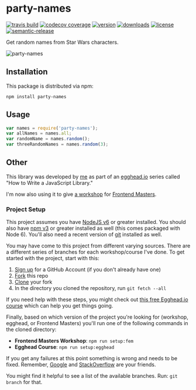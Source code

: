 # party-names

[![travis build](https://img.shields.io/travis/plopezd/party-names.svg?style=flat-square)](https://travis-ci.org/plopezd/party-names)
[![codecov coverage](https://img.shields.io/codecov/c/github/plopezd/party-names.svg?style=flat-square)](https://codecov.io/github/plopezd/party-names)
[![version](https://img.shields.io/npm/v/party-names.svg?style=flat-square)](http://npm.im/party-names)
[![downloads](https://img.shields.io/npm/dm/party-names.svg?style=flat-square)](http://npm-stat.com/charts.html?package=party-names&from=2015-08-01)
[![license](https://img.shields.io/github/license/mashape/apistatus.svg)]()
[![semantic-release](https://img.shields.io/badge/%20%20%F0%9F%93%A6%F0%9F%9A%80-semantic--release-e10079.svg?style=flat-square)](https://github.com/semantic-release/semantic-release)

Get random names from Star Wars characters.

![party-names](other/party-names.gif)

## Installation

This package is distributed via npm:

```
npm install party-names
```

## Usage

```javascript
var names = require('party-names');
var allNames = names.all;
var randomName = names.random();
var threeRandomNames = names.random(3);
```

## Other

This library was developed by [me](https://twitter.com/kentcdodds) as part of an
[egghead.io](http://egghead.io/) series called "How to Write a JavaScript Library."

I'm now also using it to give [a workshop](http://kcd.im/fem-oss) for
[Frontend Masters](https://frontendmasters.com).

### Project Setup

This project assumes you have [NodeJS v6](http://nodejs.org/) or greater installed. You should
also have [npm v3](https://www.npmjs.com/) or greater installed as well (this comes packaged
with Node 6). You'll also need a recent version of [git](https://git-scm.com/) installed
as well.

You may have come to this project from different varying sources. There are a
different series of branches for each workshop/course I've done. To get started with
the project, start with this:

1. [Sign up](https://github.com/join) for a GitHub Account (if you don't already have one)
2. [Fork](https://help.github.com/articles/fork-a-repo/) this repo
3. [Clone](https://help.github.com/articles/cloning-a-repository/) your fork
4. In the directory you cloned the repository, run `git fetch --all`

If you need help with these steps, you might check out
[this free Egghead.io course](http://kcd.im/pull-request) which can help you get things going.

Finally, based on which version of the project you're looking for (workshop, egghead, or
Frontend Masters) you'll run one of the following commands in the cloned directory:

- **Frontend Masters Workshop**: `npm run setup:fem`
- **Egghead Course**: `npm run setup:egghead`

If you get any failures at this point something is wrong and needs to be fixed. Remember,
[Google](https://google.com) and [StackOverflow](https://stackoverflow.com) are your friends.

You might find it helpful to see a list of the available branches. Run: `git branch` for that.
